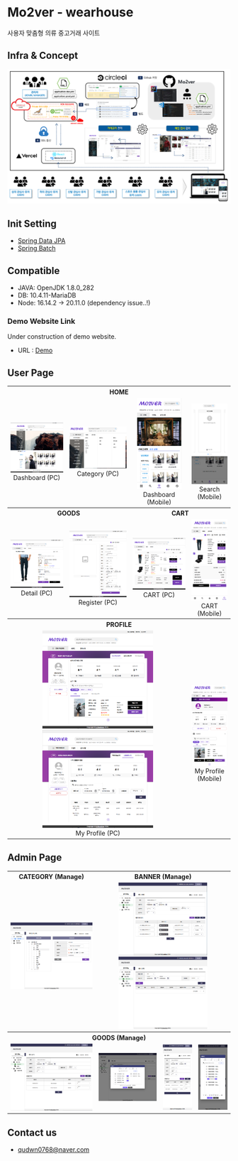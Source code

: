 # Mo2ver - wearhouse
사용자 맞춤형 의류 중고거래 사이트

## Infra & Concept
![Infra & Concept](./images/INFRA&CONCEPT_v2.PNG)

## Init Setting
- [Spring Data JPA](https://start.spring.io/#!type=gradle-project&language=java&platformVersion=2.7.3&packaging=jar&jvmVersion=1.8&groupId=com.mo2ver&artifactId=master&name=master&description=Mo2ver%20project%20for%20Spring%20Boot&packageName=com.mo2ver.master&dependencies=data-jpa,validation,security,mail,devtools,mariadb,lombok)
- [Spring Batch](https://start.spring.io/#!type=gradle-project&language=java&platformVersion=2.7.3&packaging=jar&jvmVersion=1.8&groupId=com.mo2ver&artifactId=batch&name=batch&description=Mo2ver%20project%20for%20Spring%20Batch&packageName=com.mo2ver.batch&dependencies=batch,mariadb,lombok)

## Compatible
- JAVA: OpenJDK 1.8.0_282
- DB: 10.4.11-MariaDB
- Node: 16.14.2 → 20.11.0 (dependency issue..!)

### Demo Website Link
Under construction of demo website.
- URL : [Demo](https://mo2ver.vercel.app/)

## User Page
<style>
	th, td {
		text-align: center;
	}
</style>
<table>
	<tr>
		<th colspan="4">HOME</th>
	</tr>
	<tr>
		<td>
			<img src="./images/HOME_PC_01.PNG" alt="HOME_PC_01" width="200">
			<br><lebel>Dashboard (PC)</label>
		</td>
		<td>
			<img src="./images/HOME_PC_02.PNG" alt="HOME_PC_02" width="250">
			<br><lebel>Category (PC)</label>
		</td>
		<td>
			<img src="./images/HOME_MOBILE_01.PNG" alt="HOME_MOBILE_01" width="100">
			<br><lebel>Dashboard (Mobile)</label>
		</td>
		<td>
			<img src="./images/GOODS_SEARCH_MOBILE_01.PNG" alt="GOODS_SEARCH_MOBILE_01" width="100">
			<br><lebel>Search (Mobile)</label>
		</td>
	</tr>
	<tr>
		<th colspan="2">GOODS</th>
		<th colspan="2">CART</th>
	</tr>
	<tr>
		<td>
			<img src="./images/GOODS_DETAIL_PC_01.PNG" alt="GOODS_DETAIL_PC_01" width="200">
			<br><lebel>Detail (PC)</label>
		</td>
		<td>
			<img src="./images/GOODS_REGISTER_PC_01.PNG" alt="GOODS_REGISTER_PC_01" width="180">
			<br><lebel>Register (PC)</label>
		</td>
		<td>
			<img src="./images/CART_PC_01.PNG" alt="CART_PC_01" width="200">
			<br><lebel>CART (PC)</label>
		</td>
		<td>
			<img src="./images/CART_MOBILE_01.PNG" alt="CART_MOBILE_01" width="100">
			<br><lebel>CART (Mobile)</label>
		</td>
	</tr>
	<tr>
		<th colspan="4">PROFILE</th>
	</tr>
	<tr>
		<td colspan="3">
			<img src="./images/MY_PROFILE_PC_01.PNG" alt="MY_PROFILE_PC_01" width="250">
			<img src="./images/MY_PROFILE_PC_02.PNG" alt="MY_PROFILE_PC_02" width="250">
			<br><lebel>My Profile (PC)</label>
		</td>
		<td>
			<img src="./images/MY_PROFILE_MOBILE_01.PNG" alt="MY_PROFILE_MOBILE_01" width="100">
			<br><lebel>My Profile (Mobile)</label>
		</td>
	</tr>
</table>

## Admin Page
<table>
	<tr>
		<th>CATEGORY (Manage)</th>
		<th colspan="3">BANNER (Manage)</th>
	</tr>
	<tr>
		<td>
			<img src="./images/CATEGORY_MANAGE_PC_01.PNG" alt="CATEGORY_MANAGE_PC_01" width="250">
		</td>
		<td colspan="3">
			<img src="./images/BANNER_MANAGE_PC_01.PNG" alt="BANNER_MANAGE_PC_01" width="200">
			<img src="./images/BANNER_MANAGE_PC_02.PNG" alt="BANNER_MANAGE_PC_02" width="200">
		</td>
	</tr>
	<tr>
		<th colspan="4">GOODS (Manage)</th>
	</tr>
	<tr>
		<td>
			<img src="./images/GOODS_MANAGE_PC_01.PNG" alt="GOODS_MANAGE_PC_01" width="200">
		</td>
		<td>
			<img src="./images/GOODS_MANAGE_PC_02.PNG" alt="GOODS_MANAGE_PC_02" width="200">
		</td>
		<td>
			<img src="./images/GOODS_MANAGE_MOBILE_01.PNG" alt="GOODS_MANAGE_MOBILE_01" width="100">
		</td>
		<td>
			<img src="./images/GOODS_MANAGE_MOBILE_02.PNG" alt="GOODS_MANAGE_MOBILE_02" width="100">
		</td>
	</tr>
</table>

## Contact us
- qudwn0768@naver.com